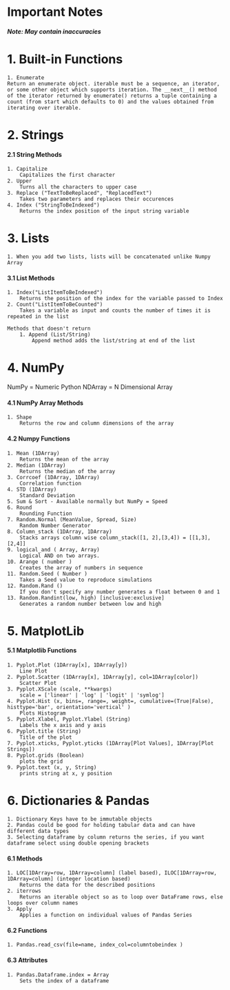 # Important Notes
##### Note: May contain inaccuracies

# 1. Built-in Functions
    1. Enumerate
    Return an enumerate object. iterable must be a sequence, an iterator, or some other object which supports iteration. The __next__() method of the iterator returned by enumerate() returns a tuple containing a count (from start which defaults to 0) and the values obtained from iterating over iterable.
# 2. Strings
#### 2.1 String Methods
    1. Capitalize
        Capitalizes the first character
    2. Upper
        Turns all the characters to upper case
    3. Replace ("TextToBeReplaced", "ReplacedText")
        Takes two parameters and replaces their occurences
    4. Index ("StringToBeIndexed")
        Returns the index position of the input string variable

# 3. Lists
    1. When you add two lists, lists will be concatenated unlike Numpy Array

#### 3.1 List Methods
    1. Index("ListItemToBeIndexed")
        Returns the position of the index for the variable passed to Index
    2. Count("ListItemToBeCounted")
        Takes a variable as input and counts the number of times it is repeated in the list

    Methods that doesn't return
        1. Append (List/String)
            Append method adds the list/string at end of the list


# 4. NumPy

NumPy = Numeric Python
NDArray = N Dimensional Array

#### 4.1 NumPy Array Methods
    1. Shape 
        Returns the row and column dimensions of the array

#### 4.2 Numpy Functions  
    1. Mean (1DArray)
        Returns the mean of the array
    2. Median (1DArray)
        Returns the median of the array
    3. Corrcoef (1DArray, 1DArray)
        Correlation function
    4. STD (1DArray)
        Standard Deviation
    5. Sum & Sort - Available normally but NumPy = Speed
    6. Round
        Rounding Function
    7. Random.Normal (MeanValue, Spread, Size)
        Random Number Generator
    8. Column_stack (1DArray, 1DArray)
        Stacks arrays column wise column_stack([1, 2],[3,4]) = [[1,3], [2,4]]
    9. logical_and ( Array, Array)
        Logical AND on two arrays.
    10. Arange ( number )
        Creates the array of numbers in sequence
    11. Random.Seed ( Number )
        Takes a Seed value to reproduce simulations
    12. Random.Rand ()
        If you don't specify any number generates a float between 0 and 1
    13. Random.Randint(low, high) [inclusive:exclusive]
        Generates a random number between low and high


# 5. MatplotLib

#### 5.1 Matplotlib Functions

    1. Pyplot.Plot (1DArray[x], 1DArray[y])
        Line Plot
    2. Pyplot.Scatter (1DArray[x], 1DArray[y], col=1DArray[color])
        Scatter Plot
    3. Pyplot.XScale (scale, **kwargs)
        scale = ['linear' | 'log' | 'logit' | 'symlog']
    4. Pyplot.Hist (x, bins=, range=, weight=, cumulative=(True|False), histtype='bar', orientation='vertical' )
        Plots Histogram
    5. Pyplot.Xlabel, Pyplot.Ylabel (String)
        Labels the x axis and y axis
    6. Pyplot.title (String)
        Title of the plot
    7. Pyplot.xticks, Pyplot.yticks (1DArray[Plot Values], 1DArray[Plot Strings])
    8. Pyplot.grids (Boolean)
        plots the grid
    9. Pyplot.text (x, y, String)
        prints string at x, y position

# 6. Dictionaries & Pandas

    1. Dictionary Keys have to be immutable objects
    2. Pandas could be good for holding tabular data and can have different data types 
    3. Selecting dataframe by column returns the series, if you want dataframe select using double opening brackets

#### 6.1 Methods
    1. LOC[1DArray=row, 1DArray=column] (label based), ILOC[1DArray=row, 1DArray=column] (integer location based)
        Returns the data for the described positions
    2. iterrows
        Returns an iterable object so as to loop over DataFrame rows, else loops over column names
    3. Apply
        Applies a function on individual values of Pandas Series 
#### 6.2 Functions
    1. Pandas.read_csv(file=name, index_col=columntobeindex )


#### 6.3 Attributes
    1. Pandas.Dataframe.index = Array
        Sets the index of a dataframe


